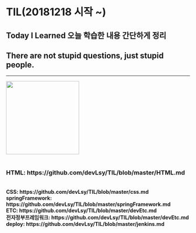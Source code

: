 # TIL(20181218 시작 ~)
## Today I Learned 오늘 학습한 내용 간단하게 정리
## There are not stupid questions, just stupid people.
---------------------------------------------------------
<div>
<img src="https://user-images.githubusercontent.com/44331989/50150424-4b9de380-0301-11e9-9e79-41e6595fe8ba.png" width="200">  
</div> <br>

<h3>HTML: https://github.com/devLsy/TIL/blob/master/HTML.md </h3> <br>
<strong>CSS: https://github.com/devLsy/TIL/blob/master/css.md </strong> <br>
<strong>springFramework: https://github.com/devLsy/TIL/blob/master/springFramework.md </strong> <br>
<strong>ETC: https://github.com/devLsy/TIL/blob/master/devEtc.md </strong> <br>
<strong>전자정부프레임워크: https://github.com/devLsy/TIL/blob/master/devEtc.md </strong> <br>
<strong>deploy: https://github.com/devLsy/TIL/blob/master/jenkins.md </strong> <br>






